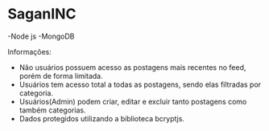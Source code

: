 # SaganINC
-Node js
-MongoDB

Informações:
- Não usuários possuem acesso as postagens mais recentes no feed, porém de forma limitada.
- Usuários tem acesso total a todas as postagens, sendo elas filtradas por categoria.
- Usuários(Admin) podem criar, editar e excluir tanto postagens como também categorias.
- Dados protegidos utilizando a biblioteca bcryptjs.
